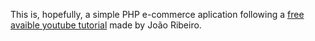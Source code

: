 This is, hopefully, a simple PHP e-commerce aplication following a [free avaible youtube tutorial](https://www.youtube.com/playlist?list=PLXik_5Br-zO-tsUy1lTPB8dnPGBu8n0Ee ) made by João Ribeiro.
